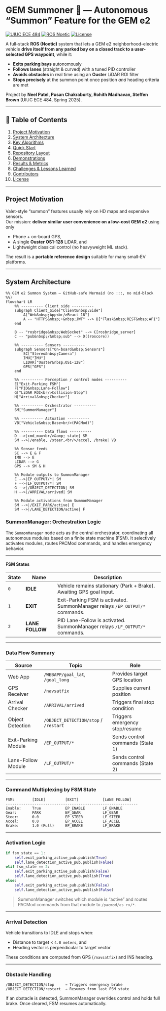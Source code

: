 <!-- ===================================================================== -->
# GEM Summoner 🚗 — Autonomous “Summon” Feature for the GEM e2
[![UIUC ECE 484](https://img.shields.io/badge/Course-ECE%20484-orange)](https://ece.illinois.edu/)
[![ROS Noetic](https://img.shields.io/badge/ROS-Noetic-blue)](http://wiki.ros.org/noetic)
[![License](https://img.shields.io/badge/License-Academic-lightgrey)](#license)

A full-stack **ROS (Noetic)** system that lets a GEM e2 neighborhood-electric vehicle **drive itself from any parked bay on a closed track to a user-selected GPS waypoint**, while it:

* **Exits parking bays** autonomously  
* **Follows lanes** (straight & curved) with a tuned PID controller  
* **Avoids obstacles** in real time using an **Ouster** LiDAR ROI filter  
* **Stops precisely** at the summon point once position *and* heading criteria are met  

Project by **Neel Patel, Pusan Chakraborty, Rohith Madhavan, Steffen Brown** (UIUC ECE 484, Spring 2025).

---

## 📑 Table of Contents
1. [Project Motivation](#project-motivation)  
2. [System Architecture](#system-architecture)  
3. [Key Algorithms](#key-algorithms)  
4. [Quick Start](#quick-start)  
5. [Repository Layout](#repository-layout)  
6. [Demonstrations](#demonstrations)  
7. [Results & Metrics](#results--metrics)  
8. [Challenges & Lessons Learned](#challenges--lessons-learned)  
9. [Contributors](#contributors)  
10. [License](#license)  

---

## Project Motivation
Valet-style “summon” features usually rely on HD maps and expensive sensors.  
Our mission: **deliver similar user convenience on a low-cost GEM e2** using only

* Phone + on-board GPS,  
* A single **Ouster OS1-128** LiDAR, and  
* Lightweight classical control (no heavyweight ML stack).  

The result is a **portable reference design** suitable for many small-EV platforms.

---

## System Architecture

```mermaid
%% GEM e2 Summon System – GitHub-safe Mermaid (no :::, no mid-block %%)
flowchart LR
    %% ---------- Client side ----------
    subgraph Client_Side["Client&nbsp;Side"]
        A["Web&nbsp;App<br/>React 18"]
        A -- "HTTPS&nbsp;+&nbsp;JWT" --> B["Flask&nbsp;REST&nbsp;API"]
    end

    B -- "rosbridge&nbsp;WebSocket" --> C[rosbridge_server]
    C -- "pub&nbsp;/&nbsp;sub" --> D((roscore))

    %% ---------- Sensors ----------
    subgraph Sensors["On-board&nbsp;Sensors"]
        SC["Stereo&nbsp;Camera"]
        IMU["IMU"]
        LIDAR["Ouster&nbsp;OS1-128"]
        GPS["GPS"]
    end

    %% ---------- Perception / control nodes ----------
    E["Exit-Parking FSM"]
    F["PID&nbsp;Lane-Follow"]
    G["LiDAR ROI<br/>Collision-Stop"]
    H["Arrival&nbsp;Checker"]

    %% ---------- Orchestrator ----------
    SM["SummonManager"]

    %% ---------- Actuation ----------
    VB["Vehicle&nbsp;Base<br/>(PACMod)"]

    %% ---------- Data flows ----------
    D -->|cmd_mux<br/>&amp; state| SM
    SM -->|/enable, /steer,<br/>/accel, /brake| VB

    %% Sensor feeds
    SC --> E & F
    IMU --> E
    LIDAR --> G
    GPS --> SM & H

    %% Module outputs to SummonManager
    E -->|EP_OUTPUT/*| SM
    F -->|LF_OUTPUT/*| SM
    G -->|/OBJECT_DETECTION| SM
    H -->|/ARRIVAL/arrived| SM

    %% Module activations from SummonManager
    SM -->|/EXIT_PARK/active| E
    SM -->|/LANE_DETECTION/active| F
```


### SummonManager: Orchestration Logic

The `SummonManager` node acts as the central orchestrator, coordinating all autonomous modules based on a finite state machine (FSM). It selectively activates modules, routes PACMod commands, and handles emergency behavior.

---

#### FSM States

| State | Name            | Description                                                                  |
| ----- | --------------- | ---------------------------------------------------------------------------- |
| `0`   | **IDLE**        | Vehicle remains stationary (Park + Brake). Awaiting GPS goal input.          |
| `1`   | **EXIT**        | Exit-Parking FSM is activated. SummonManager relays `/EP_OUTPUT/*` commands. |
| `2`   | **LANE FOLLOW** | PID Lane-Follow is activated. SummonManager relays `/LF_OUTPUT/*` commands.  |

---

### Data Flow Summary

| Source              | Topic                                 | Role                             |
| ------------------- | ------------------------------------- | -------------------------------- |
| Web App             | `/WEBAPP/goal_lat`, `/goal_long`      | Provides target GPS location     |
| GPS Receiver        | `/navsatfix`                          | Supplies current position        |
| Arrival Checker     | `/ARRIVAL/arrived`                    | Triggers final stop condition    |
| Object Detection    | `/OBJECT_DETECTION/stop` / `/restart` | Triggers emergency stop/resume   |
| Exit-Parking Module | `/EP_OUTPUT/*`                        | Sends control commands (State 1) |
| Lane-Follow Module  | `/LF_OUTPUT/*`                        | Sends control commands (State 2) |

---

### Command Multiplexing by FSM State

```plaintext
FSM:        [IDLE]         [EXIT]           [LANE FOLLOW]
------------------------------------------------------------
Enable:     True           EP_ENABLE        LF_ENABLE
Gear:       PARK           EP_GEAR          LF_GEAR
Steer:      0.0            EP_STEER         LF_STEER
Accel:      0.0            EP_ACCEL         LF_ACCEL
Brake:      1.0 (Full)     EP_BRAKE         LF_BRAKE
```

---

### Activation Logic

```python
if fsm_state == 1:
    self.exit_parking_active_pub.publish(True)
    self.lane_detection_active_pub.publish(False)
elif fsm_state == 2:
    self.exit_parking_active_pub.publish(False)
    self.lane_detection_active_pub.publish(True)
else:
    self.exit_parking_active_pub.publish(False)
    self.lane_detection_active_pub.publish(False)
```

> SummonManager switches which module is “active” and routes PACMod commands from that module to `/pacmod/as_rx/*`.

---

### Arrival Detection

Vehicle transitions to IDLE and stops when:

* Distance to target < `4.0 meters`, and
* Heading vector is perpendicular to target vector

These conditions are computed from GPS (`/navsatfix`) and INS heading.

---

### Obstacle Handling

```text
/OBJECT_DETECTION/stop     → Triggers emergency brake
/OBJECT_DETECTION/restart  → Resumes from last FSM state
```

If an obstacle is detected, SummonManager overrides control and holds full brake. Once cleared, FSM resumes automatically.











